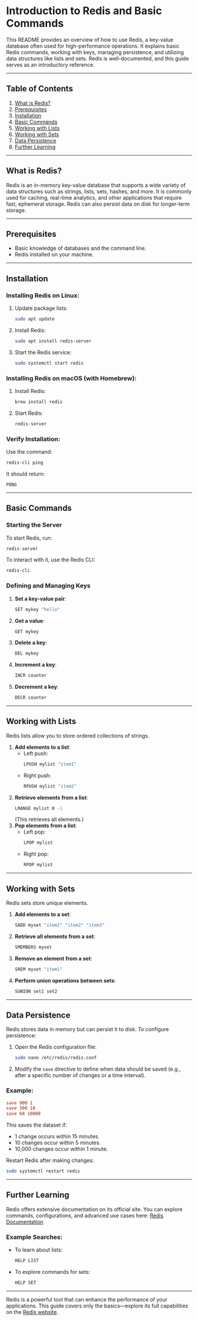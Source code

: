 
# Introduction to Redis and Basic Commands

This README provides an overview of how to use Redis, a key-value database often used for high-performance operations. It explains basic Redis commands, working with keys, managing persistence, and utilizing data structures like lists and sets. Redis is well-documented, and this guide serves as an introductory reference.

---

## Table of Contents
1. [What is Redis?](#what-is-redis)
2. [Prerequisites](#prerequisites)
3. [Installation](#installation)
4. [Basic Commands](#basic-commands)
5. [Working with Lists](#working-with-lists)
6. [Working with Sets](#working-with-sets)
7. [Data Persistence](#data-persistence)
8. [Further Learning](#further-learning)

---

## What is Redis?
Redis is an in-memory key-value database that supports a wide variety of data structures such as strings, lists, sets, hashes, and more. It is commonly used for caching, real-time analytics, and other applications that require fast, ephemeral storage. Redis can also persist data on disk for longer-term storage.

---

## Prerequisites
- Basic knowledge of databases and the command line.
- Redis installed on your machine.

---

## Installation
### Installing Redis on Linux:
1. Update package lists:
   ```bash
   sudo apt update
   ```
2. Install Redis:
   ```bash
   sudo apt install redis-server
   ```
3. Start the Redis service:
   ```bash
   sudo systemctl start redis
   ```

### Installing Redis on macOS (with Homebrew):
1. Install Redis:
   ```bash
   brew install redis
   ```
2. Start Redis:
   ```bash
   redis-server
   ```

### Verify Installation:
Use the command:
```bash
redis-cli ping
```
It should return:
```
PONG
```

---

## Basic Commands

### Starting the Server
To start Redis, run:
```bash
redis-server
```
To interact with it, use the Redis CLI:
```bash
redis-cli
```

### Defining and Managing Keys
1. **Set a key-value pair**:
   ```bash
   SET mykey "hello"
   ```
2. **Get a value**:
   ```bash
   GET mykey
   ```
3. **Delete a key**:
   ```bash
   DEL mykey
   ```
4. **Increment a key**:
   ```bash
   INCR counter
   ```
5. **Decrement a key**:
   ```bash
   DECR counter
   ```

---

## Working with Lists
Redis lists allow you to store ordered collections of strings.

1. **Add elements to a list**:
   - Left push:
     ```bash
     LPUSH mylist "item1"
     ```
   - Right push:
     ```bash
     RPUSH mylist "item2"
     ```
2. **Retrieve elements from a list**:
   ```bash
   LRANGE mylist 0 -1
   ```
   (This retrieves all elements.)
3. **Pop elements from a list**:
   - Left pop:
     ```bash
     LPOP mylist
     ```
   - Right pop:
     ```bash
     RPOP mylist
     ```

---

## Working with Sets
Redis sets store unique elements.

1. **Add elements to a set**:
   ```bash
   SADD myset "item1" "item2" "item3"
   ```
2. **Retrieve all elements from a set**:
   ```bash
   SMEMBERS myset
   ```
3. **Remove an element from a set**:
   ```bash
   SREM myset "item1"
   ```
4. **Perform union operations between sets**:
   ```bash
   SUNION set1 set2
   ```

---

## Data Persistence
Redis stores data in memory but can persist it to disk. To configure persistence:
1. Open the Redis configuration file:
   ```bash
   sudo nano /etc/redis/redis.conf
   ```
2. Modify the `save` directive to define when data should be saved (e.g., after a specific number of changes or a time interval).

### Example:
```conf
save 900 1
save 300 10
save 60 10000
```
This saves the dataset if:
- 1 change occurs within 15 minutes.
- 10 changes occur within 5 minutes.
- 10,000 changes occur within 1 minute.

Restart Redis after making changes:
```bash
sudo systemctl restart redis
```

---

## Further Learning
Redis offers extensive documentation on its official site. You can explore commands, configurations, and advanced use cases here:
[Redis Documentation](https://redis.io/docs)

### Example Searches:
- To learn about lists:
  ```bash
  HELP LIST
  ```
- To explore commands for sets:
  ```bash
  HELP SET
  ```

---

Redis is a powerful tool that can enhance the performance of your applications. This guide covers only the basics—explore its full capabilities on the [Redis website](https://redis.io/).
